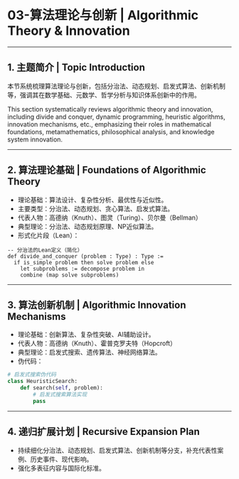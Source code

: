 # 03-算法理论与创新 | Algorithmic Theory & Innovation

---

## 1. 主题简介 | Topic Introduction

本节系统梳理算法理论与创新，包括分治法、动态规划、启发式算法、创新机制等，强调其在数学基础、元数学、哲学分析与知识体系创新中的作用。

This section systematically reviews algorithmic theory and innovation, including divide and conquer, dynamic programming, heuristic algorithms, innovation mechanisms, etc., emphasizing their roles in mathematical foundations, metamathematics, philosophical analysis, and knowledge system innovation.

---

## 2. 算法理论基础 | Foundations of Algorithmic Theory

- 理论基础：算法设计、复杂性分析、最优性与近似性。
- 主要类型：分治法、动态规划、贪心算法、启发式算法。
- 代表人物：高德纳（Knuth）、图灵（Turing）、贝尔曼（Bellman）
- 典型理论：分治法、动态规划原理、NP近似算法。
- 形式化片段（Lean）：

```lean
-- 分治法的Lean定义（简化）
def divide_and_conquer (problem : Type) : Type :=
  if is_simple problem then solve problem else
    let subproblems := decompose problem in
    combine (map solve subproblems)
```

---

## 3. 算法创新机制 | Algorithmic Innovation Mechanisms

- 理论基础：创新算法、复杂性突破、AI辅助设计。
- 代表人物：高德纳（Knuth）、霍普克罗夫特（Hopcroft）
- 典型理论：启发式搜索、遗传算法、神经网络算法。
- 伪代码：

```python
# 启发式搜索伪代码
class HeuristicSearch:
    def search(self, problem):
        # 启发式搜索算法实现
        pass
```

---

## 4. 递归扩展计划 | Recursive Expansion Plan

- 持续细化分治法、动态规划、启发式算法、创新机制等分支，补充代表性案例、历史事件、现代影响。
- 强化多表征内容与国际化标准。
